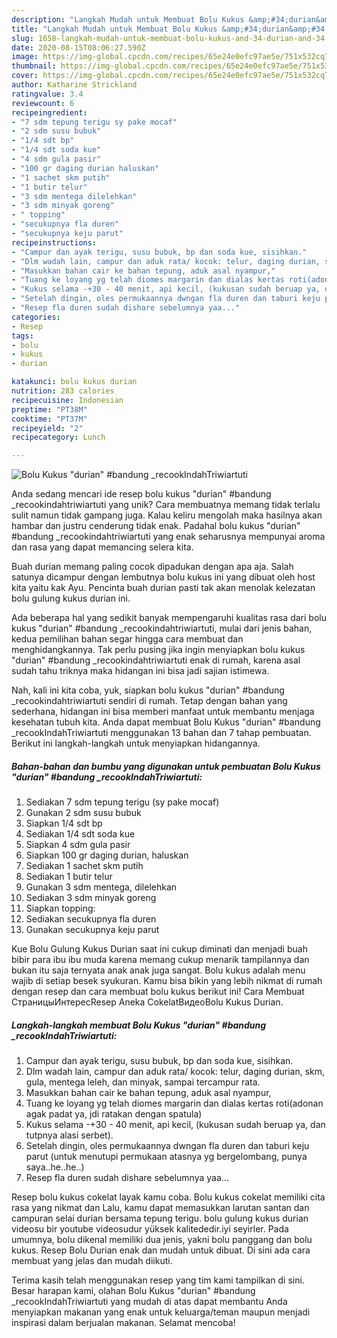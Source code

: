```yaml
---
description: "Langkah Mudah untuk Membuat Bolu Kukus &amp;#34;durian&amp;#34; #bandung _recookIndahTriwiartuti yang Bikin Ngiler"
title: "Langkah Mudah untuk Membuat Bolu Kukus &amp;#34;durian&amp;#34; #bandung _recookIndahTriwiartuti yang Bikin Ngiler"
slug: 1658-langkah-mudah-untuk-membuat-bolu-kukus-and-34-durian-and-34-bandung-recookindahtriwiartuti-yang-bikin-ngiler
date: 2020-08-15T08:06:27.590Z
image: https://img-global.cpcdn.com/recipes/65e24e0efc97ae5e/751x532cq70/bolu-kukus-durian-bandung-_recookindahtriwiartuti-foto-resep-utama.jpg
thumbnail: https://img-global.cpcdn.com/recipes/65e24e0efc97ae5e/751x532cq70/bolu-kukus-durian-bandung-_recookindahtriwiartuti-foto-resep-utama.jpg
cover: https://img-global.cpcdn.com/recipes/65e24e0efc97ae5e/751x532cq70/bolu-kukus-durian-bandung-_recookindahtriwiartuti-foto-resep-utama.jpg
author: Katharine Strickland
ratingvalue: 3.4
reviewcount: 6
recipeingredient:
- "7 sdm tepung terigu sy pake mocaf"
- "2 sdm susu bubuk"
- "1/4 sdt bp"
- "1/4 sdt soda kue"
- "4 sdm gula pasir"
- "100 gr daging durian haluskan"
- "1 sachet skm putih"
- "1 butir telur"
- "3 sdm mentega dilelehkan"
- "3 sdm minyak goreng"
- " topping"
- "secukupnya fla duren"
- "secukupnya keju parut"
recipeinstructions:
- "Campur dan ayak terigu, susu bubuk, bp dan soda kue, sisihkan."
- "Dlm wadah lain, campur dan aduk rata/ kocok: telur, daging durian, skm, gula, mentega leleh, dan minyak, sampai tercampur rata."
- "Masukkan bahan cair ke bahan tepung, aduk asal nyampur,"
- "Tuang ke loyang yg telah diomes margarin dan dialas kertas roti(adonan agak padat ya, jdi ratakan dengan spatula)"
- "Kukus selama -+30 - 40 menit, api kecil, (kukusan sudah beruap ya, dan tutpnya alasi serbet)."
- "Setelah dingin, oles permukaannya dwngan fla duren dan taburi keju parut (untuk menutupi permukaan atasnya yg bergelombang, punya saya..he..he..)"
- "Resep fla duren sudah dishare sebelumnya yaa..."
categories:
- Resep
tags:
- bolu
- kukus
- durian

katakunci: bolu kukus durian 
nutrition: 283 calories
recipecuisine: Indonesian
preptime: "PT38M"
cooktime: "PT37M"
recipeyield: "2"
recipecategory: Lunch

---
```



![Bolu Kukus &#34;durian&#34; #bandung _recookIndahTriwiartuti](https://img-global.cpcdn.com/recipes/65e24e0efc97ae5e/751x532cq70/bolu-kukus-durian-bandung-_recookindahtriwiartuti-foto-resep-utama.jpg)

Anda sedang mencari ide resep bolu kukus &#34;durian&#34; #bandung _recookindahtriwiartuti yang unik? Cara membuatnya memang tidak terlalu sulit namun tidak gampang juga. Kalau keliru mengolah maka hasilnya akan hambar dan justru cenderung tidak enak. Padahal bolu kukus &#34;durian&#34; #bandung _recookindahtriwiartuti yang enak seharusnya mempunyai aroma dan rasa yang dapat memancing selera kita.

Buah durian memang paling cocok dipadukan dengan apa aja. Salah satunya dicampur dengan lembutnya bolu kukus ini yang dibuat oleh host kita yaitu kak Ayu. Pencinta buah durian pasti tak akan menolak kelezatan bolu gulung kukus durian ini.

Ada beberapa hal yang sedikit banyak mempengaruhi kualitas rasa dari bolu kukus &#34;durian&#34; #bandung _recookindahtriwiartuti, mulai dari jenis bahan, kedua pemilihan bahan segar hingga cara membuat dan menghidangkannya. Tak perlu pusing jika ingin menyiapkan bolu kukus &#34;durian&#34; #bandung _recookindahtriwiartuti enak di rumah, karena asal sudah tahu triknya maka hidangan ini bisa jadi sajian istimewa.


Nah, kali ini kita coba, yuk, siapkan bolu kukus &#34;durian&#34; #bandung _recookindahtriwiartuti sendiri di rumah. Tetap dengan bahan yang sederhana, hidangan ini bisa memberi manfaat untuk membantu menjaga kesehatan tubuh kita. Anda dapat membuat Bolu Kukus &#34;durian&#34; #bandung _recookIndahTriwiartuti menggunakan 13 bahan dan 7 tahap pembuatan. Berikut ini langkah-langkah untuk menyiapkan hidangannya.

<!--inarticleads1-->

##### Bahan-bahan dan bumbu yang digunakan untuk pembuatan Bolu Kukus &#34;durian&#34; #bandung _recookIndahTriwiartuti:

1. Sediakan 7 sdm tepung terigu (sy pake mocaf)
1. Gunakan 2 sdm susu bubuk
1. Siapkan 1/4 sdt bp
1. Sediakan 1/4 sdt soda kue
1. Siapkan 4 sdm gula pasir
1. Siapkan 100 gr daging durian, haluskan
1. Sediakan 1 sachet skm putih
1. Sediakan 1 butir telur
1. Gunakan 3 sdm mentega, dilelehkan
1. Sediakan 3 sdm minyak goreng
1. Siapkan  topping:
1. Sediakan secukupnya fla duren
1. Gunakan secukupnya keju parut


Kue Bolu Gulung Kukus Durian saat ini cukup diminati dan menjadi buah bibir para ibu ibu muda karena memang cukup menarik tampilannya dan bukan itu saja ternyata anak anak juga sangat. Bolu kukus adalah menu wajib di setiap besek syukuran. Kamu bisa bikin yang lebih nikmat di rumah dengan resep dan cara membuat bolu kukus berikut ini! Cara Membuat СтраницыИнтересResep Aneka CokelatВидеоBolu Kukus Durian. 

<!--inarticleads2-->

##### Langkah-langkah membuat Bolu Kukus &#34;durian&#34; #bandung _recookIndahTriwiartuti:

1. Campur dan ayak terigu, susu bubuk, bp dan soda kue, sisihkan.
1. Dlm wadah lain, campur dan aduk rata/ kocok: telur, daging durian, skm, gula, mentega leleh, dan minyak, sampai tercampur rata.
1. Masukkan bahan cair ke bahan tepung, aduk asal nyampur,
1. Tuang ke loyang yg telah diomes margarin dan dialas kertas roti(adonan agak padat ya, jdi ratakan dengan spatula)
1. Kukus selama -+30 - 40 menit, api kecil, (kukusan sudah beruap ya, dan tutpnya alasi serbet).
1. Setelah dingin, oles permukaannya dwngan fla duren dan taburi keju parut (untuk menutupi permukaan atasnya yg bergelombang, punya saya..he..he..)
1. Resep fla duren sudah dishare sebelumnya yaa...


Resep bolu kukus cokelat layak kamu coba. Bolu kukus cokelat memiliki cita rasa yang nikmat dan Lalu, kamu dapat memasukkan larutan santan dan campuran selai durian bersama tepung terigu. bolu gulung kukus durian videosu bir youtube videosudur yüksek kalitededir.iyi seyirler. Pada umumnya, bolu dikenal memiliki dua jenis, yakni bolu panggang dan bolu kukus. Resep Bolu Durian enak dan mudah untuk dibuat. Di sini ada cara membuat yang jelas dan mudah diikuti. 

Terima kasih telah menggunakan resep yang tim kami tampilkan di sini. Besar harapan kami, olahan Bolu Kukus &#34;durian&#34; #bandung _recookIndahTriwiartuti yang mudah di atas dapat membantu Anda menyiapkan makanan yang enak untuk keluarga/teman maupun menjadi inspirasi dalam berjualan makanan. Selamat mencoba!
